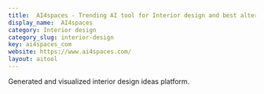 ```yaml
---
title:  AI4spaces - Trending AI tool for Interior design and best alternatives
display_name:  AI4spaces
category: Interior design
category_slug: interior-design
key: ai4spaces_com
website: https://www.ai4spaces.com/
layout: aitool
---
```


Generated and visualized interior design ideas platform.
